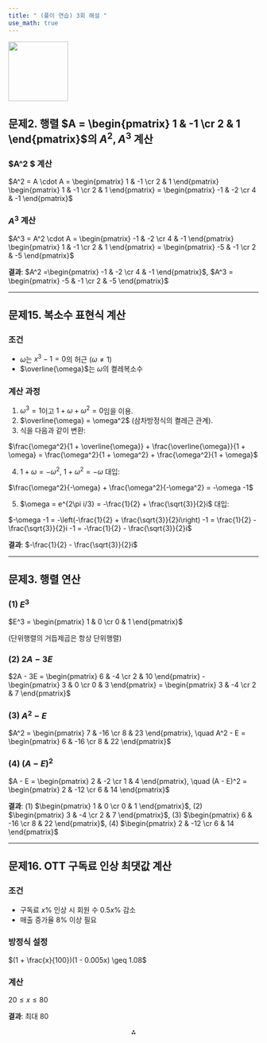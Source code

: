 ```yaml
---
title: " (풀이 연습) 3회 해설 " 
use_math: true
---
```




<img src="https://r2cdn.perplexity.ai/pplx-full-logo-primary-dark%402x.png" class="logo" width="120"/>

## 문제2. 행렬 $A = \begin{pmatrix} 1 & -1 \cr 2 & 1 \end{pmatrix}$의 $A^2, A^3$ 계산

### $A^2 $ 계산

$A^2 = A \cdot A = \begin{pmatrix} 1 & -1 \cr 2 & 1 \end{pmatrix} \begin{pmatrix} 1 & -1 \cr 2 & 1 \end{pmatrix} = \begin{pmatrix} -1 & -2 \cr 4 & -1 \end{pmatrix}$

### $A^3$ 계산

$A^3 = A^2 \cdot A = \begin{pmatrix} -1 & -2 \cr 4 & -1 \end{pmatrix} \begin{pmatrix} 1 & -1 \cr 2 & 1 \end{pmatrix} = \begin{pmatrix} -5 & -1 \cr 2 & -5 \end{pmatrix}$

**결과**:
$A^2 =\begin{pmatrix} -1 & -2 \cr 4 & -1 \end{pmatrix}$, $A^3 = \begin{pmatrix} -5 & -1 \cr 2 & -5 \end{pmatrix}$

---

## 문제15. 복소수 표현식 계산

### 조건

- $\omega$는 $x^3 - 1 = 0$의 허근 ($\omega \ne 1$)
- $\overline{\omega}$는 $\omega$의 켤레복소수


### 계산 과정

1. $\omega^3 = 1$이고 $1 + \omega + \omega^2 = 0$임을 이용.
2. $\overline{\omega} = \omega^2$ (삼차방정식의 켤레근 관계).
3. 식을 다음과 같이 변환:

$\frac{\omega^2}{1 + \overline{\omega}} + \frac{\overline{\omega}}{1 + \omega} = \frac{\omega^2}{1 + \omega^2} + \frac{\omega^2}{1 + \omega}$

4. $1 + \omega = -\omega^2$, $1 + \omega^2 = -\omega$ 대입:

$\frac{\omega^2}{-\omega} + \frac{\omega^2}{-\omega^2} = -\omega -1$

5. $\omega = e^{2\pi i/3} = -\frac{1}{2} + \frac{\sqrt{3}}{2}i$ 대입:

$-\omega -1 = -\left(-\frac{1}{2} + \frac{\sqrt{3}}{2}i\right) -1 = \frac{1}{2} - \frac{\sqrt{3}}{2}i -1 = -\frac{1}{2} - \frac{\sqrt{3}}{2}i$

**결과**:
$-\frac{1}{2} - \frac{\sqrt{3}}{2}i$

---

## 문제3. 행렬 연산

### (1) $E^3$

$E^3 = \begin{pmatrix} 1 & 0 \cr 0 & 1 \end{pmatrix}$

(단위행렬의 거듭제곱은 항상 단위행렬)

### (2) $2A - 3E$

$2A - 3E = \begin{pmatrix} 6 & -4 \cr 2 & 10 \end{pmatrix} - \begin{pmatrix} 3 & 0 \cr 0 & 3 \end{pmatrix} = \begin{pmatrix} 3 & -4 \cr 2 & 7 \end{pmatrix}$

### (3) $A^2 - E$

$A^2 = \begin{pmatrix} 7 & -16 \cr 8 & 23 \end{pmatrix}, \quad A^2 - E = \begin{pmatrix} 6 & -16 \cr 8 & 22 \end{pmatrix}$

### (4) $(A - E)^2$

$A - E = \begin{pmatrix} 2 & -2 \cr 1 & 4 \end{pmatrix}, \quad (A - E)^2 = \begin{pmatrix} 2 & -12 \cr 6 & 14 \end{pmatrix}$

**결과**:
(1) $\begin{pmatrix} 1 & 0 \cr 0 & 1 \end{pmatrix}$,
(2) $\begin{pmatrix} 3 & -4 \cr 2 & 7 \end{pmatrix}$,
(3) $\begin{pmatrix} 6 & -16 \cr 8 & 22 \end{pmatrix}$,
(4) $\begin{pmatrix} 2 & -12 \cr 6 & 14 \end{pmatrix}$

---

## 문제16. OTT 구독료 인상 최댓값 계산

### 조건

- 구독료 $x\%$ 인상 시 회원 수 $0.5x\%$ 감소
- 매출 증가율 $8\%$ 이상 필요


### 방정식 설정

$(1 + \frac{x}{100})(1 - 0.005x) \geq 1.08$

### 계산

$20\le x\le 80$

**결과**:
최대 $80$

<div style="text-align: center">⁂</div>

[^1]: entertainment.gaming.korean_rpg

